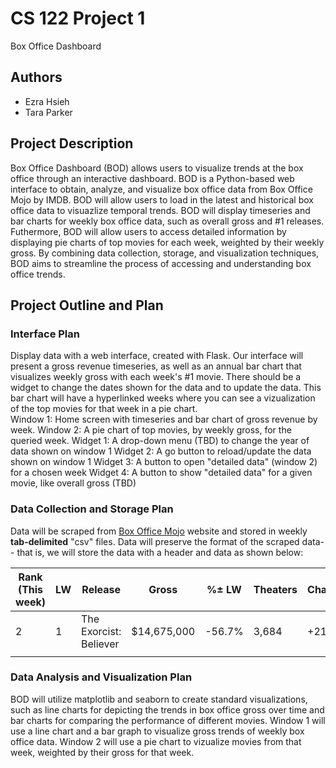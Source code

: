 # CS 122 Project 1

Box Office Dashboard

## Authors

- Ezra Hsieh
- Tara Parker

## Project Description

Box Office Dashboard (BOD) allows users to visualize trends at the box office through an interactive dashboard. BOD is a Python-based web interface to obtain, analyze, and visualize box office data from Box Office Mojo by IMDB. BOD will allow users to load in the latest and historical box office data to visuazlize temporal trends. BOD will display timeseries and bar charts for weekly box office data, such as overall gross and #1 releases. Futhermore, BOD will allow users to access detailed information by displaying pie charts of top movies for each week, weighted by their weekly gross. By combining data collection, storage, and visualization techniques, BOD aims to streamline the process of accessing and understanding box office trends.

## Project Outline and Plan

### Interface Plan

Display data with a web interface, created with Flask. Our interface will present a gross revenue timeseries, as well as an annual bar chart that visualizes weekly gross with each week's #1 movie. There should be a widget to change the dates shown for the data and to update the data.
This bar chart will have a hyperlinked weeks where you can see a vizualization of the top movies for that week in a pie chart.  
Window 1: Home screen with timeseries and bar chart of gross revenue by week.
Window 2: A pie chart of top movies, by weekly gross, for the queried week.
Widget 1: A drop-down menu (TBD) to change the year of data shown on window 1
Widget 2: A go button to reload/update the data shown on window 1
Widget 3: A button to open "detailed data" (window 2) for a chosen week
Widget 4: A button to show "detailed data" for a given movie, like overall gross (TBD)

### Data Collection and Storage Plan

Data will be scraped from [Box Office Mojo](https://www.boxofficemojo.com/date/) website and stored in weekly **tab-delimited** "csv" files.
Data will preserve the format of the scraped data-- that is, we will store the data with a header and data as shown below:

| Rank (This week) | LW  | Release                | Gross       | %± LW  | Theaters | Change | Average | Total Gross | Weeks | Distributor        |
| ---------------- | --- | ---------------------- | ----------- | ------ | -------- | ------ | ------- | ----------- | ----- | ------------------ |
| 2                | 1   | The Exorcist: Believer | $14,675,000 | -56.7% | 3,684    | +21    | $3,983  | $48,601,950 | 2     | Universal Pictures |
|                  |     |                        |             |        |          |        |         |             |       |                    |

### Data Analysis and Visualization Plan

BOD will utilize matplotlib and seaborn to create standard visualizations, such as line charts for depicting the trends in box office gross over time and bar charts for comparing the performance of different movies.
Window 1 will use a line chart and a bar graph to visualize gross trends of weekly box office data. Window 2 will use a pie chart to vizualize movies from that week, weighted by their gross for that week.

<!-- Other analysis and visualization plan if we have the time:
Comparative Analysis: BOD will visualize key metrics between different movies to facilitate a straightforward understanding of their relative performance. This will involve creating side-by-side bar charts or tables that highlight the differences in metrics such as total gross or average weekly gross between selected movies. -->
